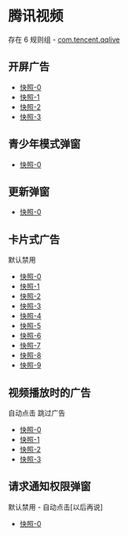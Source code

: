 # 腾讯视频

存在 6 规则组 - [com.tencent.qqlive](/src/apps/com.tencent.qqlive.ts)

## 开屏广告

- [快照-0](https://i.gkd.li/import/12700227)
- [快照-1](https://i.gkd.li/import/12700122)
- [快照-2](https://i.gkd.li/import/12700541)
- [快照-3](https://i.gkd.li/import/12910953)

## 青少年模式弹窗

- [快照-0](https://i.gkd.li/import/12700145)

## 更新弹窗

- [快照-0](https://i.gkd.li/import/12700486)

## 卡片式广告

默认禁用

- [快照-0](https://i.gkd.li/import/12700299)
- [快照-1](https://i.gkd.li/import/12700302)
- [快照-2](https://i.gkd.li/import/12700518)
- [快照-3](https://i.gkd.li/import/12700175)
- [快照-4](https://i.gkd.li/import/12777344)
- [快照-5](https://i.gkd.li/import/12737313)
- [快照-6](https://i.gkd.li/import/13426421)
- [快照-7](https://i.gkd.li/import/12700303)
- [快照-8](https://i.gkd.li/import/12829866)
- [快照-9](https://i.gkd.li/import/12700210)

## 视频播放时的广告

自动点击 跳过广告

- [快照-0](https://i.gkd.li/import/12700407)
- [快照-1](https://i.gkd.li/import/12700433)
- [快照-2](https://i.gkd.li/import/13043079)
- [快照-3](https://i.gkd.li/import/13526547)

## 请求通知权限弹窗

默认禁用 - 自动点击[以后再说]

- [快照-0](https://i.gkd.li/import/12700139)
